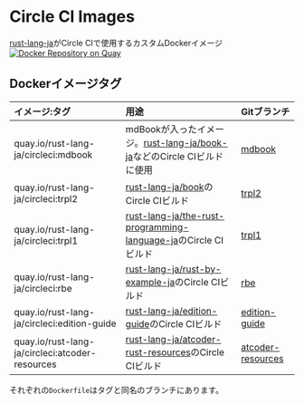 <!-- -*- coding:utf-8-unix -*- -->

# Circle CI Images

[rust-lang-ja][rust-lang-ja]がCircle CIで使用するカスタムDockerイメージ
[![Docker Repository on Quay](https://quay.io/repository/rust-lang-ja/circleci/status "Docker Repository on Quay")][quay]


## Dockerイメージタグ

| イメージ:タグ | 用途 | Gitブランチ |
| :---------- | :--- | :----------- |
| quay.io/rust-lang-ja/circleci:mdbook            | mdBookが入ったイメージ。[rust-lang-ja/book-ja][book-ja-repo]などのCircle CIビルドに使用 | [mdbook][mdbook-docker] |
| quay.io/rust-lang-ja/circleci:trpl2             | [rust-lang-ja/book][trpl2-repo]のCircle CIビルド | [trpl2][trpl2-docker] |
| quay.io/rust-lang-ja/circleci:trpl1             | [rust-lang-ja/the-rust-programming-language-ja][trpl1-repo]のCircle CIビルド | [trpl1][trpl1-docker] |
| quay.io/rust-lang-ja/circleci:rbe               | [rust-lang-ja/rust-by-example-ja][rbe-repo]のCircle CIビルド | [rbe][rbe-docker] |
| quay.io/rust-lang-ja/circleci:edition-guide     | [rust-lang-ja/edition-guide][eg-repo]のCircle CIビルド | [edition-guide][eg-docker] |
| quay.io/rust-lang-ja/circleci:atcoder-resources | [rust-lang-ja/atcoder-rust-resources][arr-repo]のCircle CIビルド | [atcoder-resources][arr-docker] |


それぞれの`Dockerfile`はタグと同名のブランチにあります。

[rust-lang-ja]:  https://github.com/rust-lang-ja
[quay]:          https://quay.io/repository/rust-lang-ja/circleci

[book-ja-repo]:  https://github.com/rust-lang-ja/book-ja
[trpl2-repo]:    https://github.com/rust-lang-ja/book
[trpl1-repo]:    https://github.com/rust-lang-ja/the-rust-programming-language-ja
[rbe-repo]:      https://github.com/rust-lang-ja/rust-by-example-ja
[eg-repo]:       https://github.com/rust-lang-ja/edition-guide
[arr-repo]:      https://github.com/rust-lang-ja/atcoder-rust-resources

[mdbook-docker]: https://github.com/rust-lang-ja/circleci-images/tree/mdbook
[trpl2-docker]:  https://github.com/rust-lang-ja/circleci-images/tree/trpl2
[trpl1-docker]:  https://github.com/rust-lang-ja/circleci-images/tree/trpl1
[rbe-docker]:    https://github.com/rust-lang-ja/circleci-images/tree/rbe
[eg-docker]:     https://github.com/rust-lang-ja/circleci-images/tree/edition-guide
[arr-docker]:    https://github.com/rust-lang-ja/circleci-images/tree/atcoder-resources

